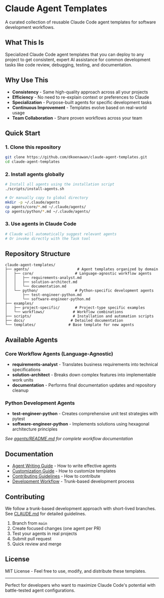 # Claude Agent Templates

A curated collection of reusable Claude Code agent templates for software development workflows.

## What This Is

Specialized Claude Code agent templates that you can deploy to any project to get consistent, expert AI assistance for common development tasks like code review, debugging, testing, and documentation.

## Why Use This

- **Consistency** - Same high-quality approach across all your projects
- **Efficiency** - No need to re-explain context or preferences to Claude
- **Specialization** - Purpose-built agents for specific development tasks
- **Continuous Improvement** - Templates evolve based on real-world usage
- **Team Collaboration** - Share proven workflows across your team

## Quick Start

### 1. Clone this repository
```bash
git clone https://github.com/dkoenawan/claude-agent-templates.git
cd claude-agent-templates
```

### 2. Install agents globally
```bash
# Install all agents using the installation script
./scripts/install-agents.sh

# Or manually copy to global directory
mkdir -p ~/.claude/agents
cp agents/core/*.md ~/.claude/agents/
cp agents/python/*.md ~/.claude/agents/
```

### 3. Use agents in Claude Code
```bash
# Claude will automatically suggest relevant agents
# Or invoke directly with the Task tool
```

## Repository Structure

```
claude-agent-templates/
├── agents/                      # Agent templates organized by domain
│   ├── core/                   # Language-agnostic workflow agents
│   │   ├── requirements-analyst.md
│   │   ├── solution-architect.md
│   │   └── documentation.md
│   └── python/                 # Python-specific development agents
│       ├── test-engineer-python.md
│       └── software-engineer-python.md
├── examples/
│   ├── project-specific/       # Project-type specific examples
│   └── workflows/             # Workflow combinations
├── scripts/                   # Installation and automation scripts
├── docs/                     # Detailed documentation
└── templates/               # Base template for new agents
```

## Available Agents

### Core Workflow Agents (Language-Agnostic)
- **requirements-analyst** - Translates business requirements into technical specifications
- **solution-architect** - Breaks down complex features into implementable work units
- **documentation** - Performs final documentation updates and repository cleanup

### Python Development Agents
- **test-engineer-python** - Creates comprehensive unit test strategies with pytest
- **software-engineer-python** - Implements solutions using hexagonal architecture principles

*See [agents/README.md](agents/README.md) for complete workflow documentation*

## Documentation

- [Agent Writing Guide](docs/agent-guide.md) - How to write effective agents
- [Customization Guide](docs/customization.md) - How to customize templates
- [Contributing Guidelines](docs/contributing.md) - How to contribute
- [Development Workflow](CLAUDE.md) - Trunk-based development process

## Contributing

We follow a trunk-based development approach with short-lived branches. See [CLAUDE.md](CLAUDE.md) for detailed guidelines.

1. Branch from `main`
2. Create focused changes (one agent per PR)
3. Test your agents in real projects
4. Submit pull request
5. Quick review and merge

## License

MIT License - Feel free to use, modify, and distribute these templates.

---

Perfect for developers who want to maximize Claude Code's potential with battle-tested agent configurations.